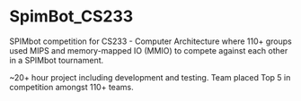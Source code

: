 # SpimBot_CS233
SPIMbot competition for CS233 - Computer Architecture where 110+ groups used MIPS and memory-mapped IO (MMIO) to compete against each other in a SPIMbot tournament. 

~20+ hour project including development and testing. Team placed Top 5 in competition amongst 110+ teams.



